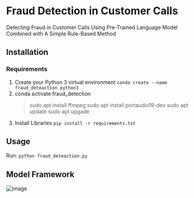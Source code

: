 # Fraud Detection in Customer Calls
Detecting Fraud in Customer Calls Using Pre-Trained Language Model Combined with A Simple Rule-Based Method

## Installation
### Requirements
1. Create your Python 3 virtual environment 
   ```conda create --name fraud_deteaction python3```
2. conda activate fraud_detection
   > sudo apt install ffmpeg
   > sudo apt install portaudio19-dev
   > sudo apt update
   > sudo apt upgade
3. Install Libraries
   ```pip install -r requirements.txt```
## Usage
Run: 
```python fraud_deteaction.py```

## Model Framework

![image](/images/fraud_system_copy.png)
